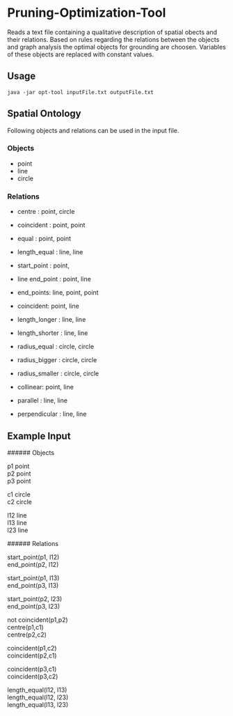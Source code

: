 Pruning-Optimization-Tool
=======

Reads a text file containing a qualitative description of spatial obects and their relations. Based on rules regarding the relations between the objects and graph analysis the optimal objects for grounding are choosen. Variables of these objects are replaced with constant values.

## Usage
```java -jar opt-tool inputFile.txt outputFile.txt```

## Spatial Ontology
Following objects and relations can be used in the input file.

### Objects
* point
* line
* circle

### Relations

* centre     : point, circle
* coincident : point, point
* equal      : point, point 

* length_equal : line, line 

* start_point : point, 
* line end_point : point, line

* end_points: line, point, point
* coincident: point, line

* length_longer : line, line
* length_shorter : line, line

* radius_equal : circle, circle
* radius_bigger : circle, circle
* radius_smaller : circle, circle

* collinear: point, line
* parallel : line, line
* perpendicular : line, line

## Example Input

#####\# Objects

p1 point  
p2 point   
p3 point  

c1 circle   
c2 circle  

l12 line  
l13 line  
l23 line  

#####\# Relations

start_point(p1, l12)  
end_point(p2, l12)  

start_point(p1, l13)  
end_point(p3, l13)  

start_point(p2, l23)  
end_point(p3, l23)  

not coincident(p1,p2)  
centre(p1,c1)  
centre(p2,c2)  

coincident(p1,c2)  
coincident(p2,c1)  

coincident(p3,c1)  
coincident(p3,c2)  

length_equal(l12, l13)  
length_equal(l12, l23)  
length_equal(l13, l23)   

